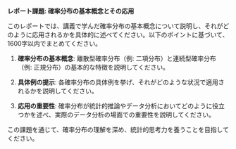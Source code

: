 **レポート課題: 確率分布の基本概念とその応用**

このレポートでは、講義で学んだ確率分布の基本概念について説明し、それがどのように応用されるかを具体的に述べてください。以下のポイントに基づいて、1600字以内でまとめてください。

1. **確率分布の基本概念**: 離散型確率分布（例: 二項分布）と連続型確率分布（例: 正規分布）の基本的な特徴を説明してください。

2. **具体例の提示**: 各確率分布の具体例を挙げ、それがどのような状況で適用されるかを説明してください。

3. **応用の重要性**: 確率分布が統計的推論やデータ分析においてどのように役立つかを述べ、実際のデータ分析の場面での重要性を説明してください。

この課題を通じて、確率分布の理解を深め、統計的思考力を養うことを目指してください。